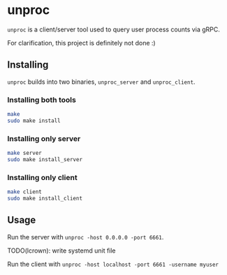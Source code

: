 # unproc

`unproc` is a client/server tool used to query user process counts via gRPC.

For clarification, this project is definitely not done :)

## Installing

`unproc` builds into two binaries, `unproc_server` and `unproc_client`.

### Installing both tools

```bash
make
sudo make install
```

### Installing only server

```bash
make server
sudo make install_server
```

### Installing only client

```bash
make client
sudo make install_client
```

## Usage

Run the server with `unproc -host 0.0.0.0 -port 6661`.

TODO(lcrown): write systemd unit file

Run the client with `unproc -host localhost -port 6661 -username myuser`
